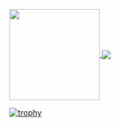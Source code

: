 <a href="https://github.com/anuraghazra/github-readme-stats">
  <img align="center" src="https://github-readme-stats.vercel.app/api?username=k-syota&show_icons=true" height="164px" />
</a>

<a href="https://github.com/anuraghazra/github-readme-stats">
  <img align="center" src="https://github-readme-stats.vercel.app/api/top-langs/?username=k-syota&layout=compact" />
</a>

[![trophy](https://github-profile-trophy.vercel.app/?username=k-syota&theme=onestar&column=7&margin-h=15margin-w=15&)](https://github.com/k-syota/github-profile-trophy)
